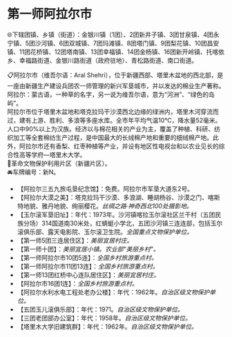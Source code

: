 # 第一师阿拉尔市  
🌐下辖团镇、乡镇（街道）：金银川镇（1团）、2团新井子镇、3团甘泉镇、4团永宁镇、5团沙河镇、6团双城镇、7团玛滩镇、8团塔门镇、9团梨花镇、10团昌安镇、11团花桥镇、12团塔南镇、13团幸福镇、14团金杨镇、16团新开岭镇、托喀依乡、幸福路街道、金银川路街道（政府驻地）、青松路街道、南口街道。  

📋阿拉尔市（维吾尔语：Aral Shehri），位于新疆西部、塔里木盆地的西北部，是一座由新疆生产建设兵团农一师管理的新兴军垦城市，并以发达的棉业生产著称。  
阿拉尔：蒙古语，一种草的名字，另一说为维吾尔语，意为“河洲”、“绿色的岛屿”。  
阿拉尔市位于塔里木盆地和塔克拉玛干沙漠西北边缘的绿洲内，塔里木河穿流而过，建有上游、胜利、多浪等多座水库。全市年平均气温10℃，降水量52毫米。人口中90%以上为汉族。经济以与棉花相关的产业为主，覆盖了种植、科研、纺织加工等全套棉纺生产过程，是中国最大的长绒棉产地和重要的细绒棉产地。此外，阿拉尔市还有香梨、红枣种植等产业，并设有地区性电视台和以农业见长的综合性高等学府—塔里木大学。  
🚩革命文物保护利用片区（新疆片区）。  
🚘车牌编号：新N。  

* 【阿拉尔三五九旅屯垦纪念馆】：免费。阿拉尔市军垦大道东2号。  
* 【阿拉尔大漠之美】：塔克拉玛干沙漠、多浪湖、睡胡杨谷、沙漠之门、喀斯特地貌、雅丹地貌、绚丽樱花。*丝绸之路·神奇西北100处摄影地。*  
* 【玉尔滚军垦旧址】：年代：1973年。沙河镇喀拉玉尔滚社区兰干村（五团民族分场）314国道南30米处，红蜻蜓小学北，五团沙河镇三连连部，包括玉尔滚俱乐部、露天电影院、玉尔滚卫生院。*全国重点文物保护单位。*  
* 【第一师5团三连居住区】：*美丽宜居村庄。*  
* 【第一师十团】：*美丽宜居小镇。农业部“美丽乡村”。*  
* 【第一师阿拉尔市10团5连】：*全国乡村旅游重点村。*  
* 【第一师阿拉尔市11团13连】：*全国乡村旅游重点村。*  
* 【第一师13团红桥中心连队居住区】：*美丽宜居村庄。*  
* 【阿拉尔市16团1连】：*全国乡村旅游重点村。*  
* 【阿拉尔水利水电工程处老办公楼】：年代：1962年。*自治区级文物保护单位。*  
* 【五团玉儿滚俱乐部】：年代：1971。*自治区级文物保护单位。*  
* 【三团老团部办公室】：年代：1958年。*自治区级文物保护单位。*  
* 【塔里木大学旧建筑群】：年代：1962年。*自治区级文物保护单位。*  
<!-- Last processed: 2025-07-22 03:44:27 -->
